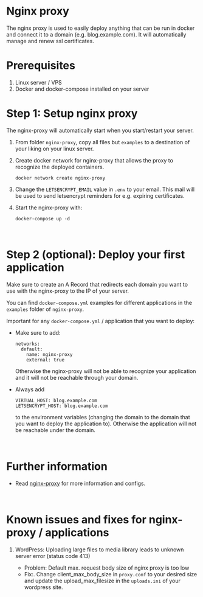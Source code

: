 # Nginx proxy

The nginx proxy is used to easily deploy anything that can be run in docker and connect it to a domain (e.g. blog.example.com). It will automatically manage and renew ssl certificates.

# Prerequisites

1. Linux server / VPS
2. Docker and docker-compose installed on your server

# Step 1: Setup nginx proxy

The nginx-proxy will automatically start when you start/restart your server.

1. From folder `nginx-proxy`, copy all files but `examples` to a destination of your liking on your linux server.
2. Create docker network for nginx-proxy that allows the proxy to recognize the deployed containers.

   ```
   docker network create nginx-proxy
   ```

3. Change the `LETSENCRYPT_EMAIL` value in `.env` to your email. This mail will be used to send letsencrypt reminders for e.g. expiring certificates.
4. Start the nginx-proxy with:

   ```
   docker-compose up -d
   ```

<br />

# Step 2 (optional): Deploy your first application

Make sure to create an A Record that redirects each domain you want to use with the nginx-proxy to the IP of your server.

You can find `docker-compose.yml` examples for different applications in the `examples` folder of `nginx-proxy`.

Important for any `docker-compose.yml` / application that you want to deploy:

- Make sure to add:

  ```
  networks:
    default:
      name: nginx-proxy
      external: true
  ```

  Otherwise the nginx-proxy will not be able to recognize your application and it will not be reachable through your domain.

- Always add

  ```
  VIRTUAL_HOST: blog.example.com
  LETSENCRYPT_HOST: blog.example.com
  ```

  to the environment variables (changing the domain to the domain that you want to deploy the application to). Otherwise the application will not be reachable under the domain.

<br />

# Further information

- Read [nginx-proxy](https://hub.docker.com/r/jwilder/nginx-proxy) for more information and configs.

<br />

# Known issues and fixes for nginx-proxy / applications

1. WordPress: Uploading large files to media library leads to unknown server error (status code 413)

   - Problem: Default max. request body size of nginx proxy is too low
   - Fix:. Change client_max_body_size in `proxy.conf` to your desired size and update the upload_max_filesize in the `uploads.ini` of your wordpress site.
